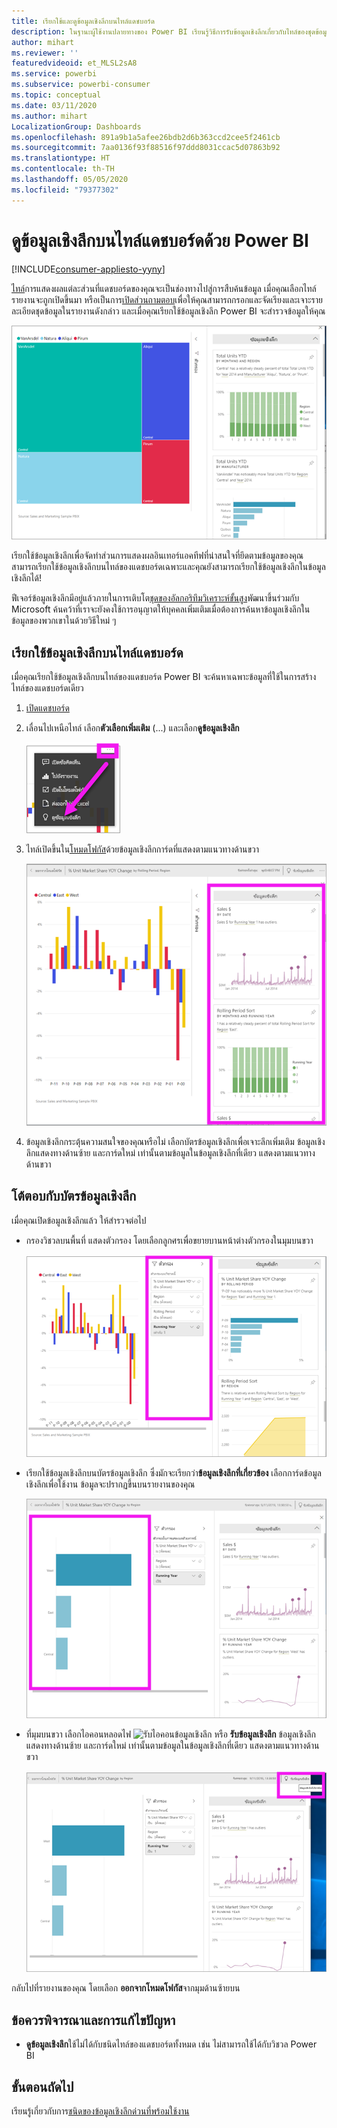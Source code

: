 ```yaml
---
title: เรียกใช้และดูข้อมูลเชิงลึกบนไทล์แดชบอร์ด
description: ในฐานะผู้ใช้งานปลายทางของ Power BI เรียนรู้วิธีการรับข้อมูลเชิงลึกเกี่ยวกับไทล์ของชุดข้อมูลและแดชบอร์ดของคุณ
author: mihart
ms.reviewer: ''
featuredvideoid: et_MLSL2sA8
ms.service: powerbi
ms.subservice: powerbi-consumer
ms.topic: conceptual
ms.date: 03/11/2020
ms.author: mihart
LocalizationGroup: Dashboards
ms.openlocfilehash: 891a9b1a5afee26bdb2d6b363ccd2cee5f2461cb
ms.sourcegitcommit: 7aa0136f93f88516f97ddd8031ccac5d07863b92
ms.translationtype: HT
ms.contentlocale: th-TH
ms.lasthandoff: 05/05/2020
ms.locfileid: "79377302"
---
```

# <a name="view-data-insights-on-dashboard-tiles-with-power-bi"></a>ดูข้อมูลเชิงลึกบนไทล์แดชบอร์ดด้วย Power BI

[!INCLUDE[consumer-appliesto-yyny](../includes/consumer-appliesto-yyny.md)]

[ไทล์](end-user-tiles.md)การแสดงผลแต่ละส่วนที่แดชบอร์ดของคุณจะเป็นช่องทางไปสู่การสืบค้นข้อมูล เมื่อคุณเลือกไทล์ รายงานจะถูกเปิดขึ้นมา หรือเป็นการ[เปิดส่วนถามตอบ](end-user-q-and-a.md)เพื่อให้คุณสามารถกรอกและจัดเรียงและเจาะรายละเอียดชุดข้อมูลในรายงานดังกล่าว และเมื่อคุณเรียกใช้ข้อมูลเชิงลึก Power BI จะสำรวจข้อมูลให้คุณ

![โหมดเมนูจุดไข่ปลา](./media/end-user-insights/power-bi-insight.png)

เรียกใช้ข้อมูลเชิงลึกเพื่อจัดทำส่วนการแสดงผลอินเทอร์แอคทีฟที่น่าสนใจที่ยึดตามข้อมูลของคุณ สามารถเรียกใช้ข้อมูลเชิงลึกบนไทล์ของแดชบอร์ดเฉพาะและคุณยังสามารถเรียกใช้ข้อมูลเชิงลึกในข้อมูลเชิงลึกได้!

ฟีเจอร์ข้อมูลเชิงลึกมีอยู่แล้วภายในการเติบโต[ชุดของอัลกอริทึมวิเคราะห์ขั้นสูง](end-user-insight-types.md)พัฒนาขึ้นร่วมกับ Microsoft ค้นคว้าที่เราจะยังคงใช้การอนุญาตให้บุคคลเพิ่มเติมเมื่อต้องการค้นหาข้อมูลเชิงลึกในข้อมูลของพวกเขาในด้วยวิธีใหม่ ๆ

## <a name="run-insights-on-a-dashboard-tile"></a>เรียกใช้ข้อมูลเชิงลึกบนไทล์แดชบอร์ด
เมื่อคุณเรียกใช้ข้อมูลเชิงลึกบนไทล์ของแดชบอร์ด Power BI จะค้นหาเฉพาะข้อมูลที่ใช้ในการสร้างไทล์ของแดชบอร์ดเดียว 

1. [เปิดแดชบอร์ด](end-user-dashboards.md)
2. เลื่อนไปเหนือไทล์ เลือก**ตัวเลือกเพิ่มเติม** (...) และเลือก**ดูข้อมูลเชิงลึก** 

    ![โหมดเมนูจุดไข่ปลา](./media/end-user-insights/power-bi-hovers.png)


3. ไทล์เปิดขึ้นใน[โหมดโฟกัส](end-user-focus.md)ด้วยข้อมูลเชิงลึกการ์ดที่แสดงตามแนวทางด้านขวา    
   
    ![โหมดโฟกัส](./media/end-user-insights/power-bi-insights-tile.png)    
4. ข้อมูลเชิงลึกกระตุ้นความสนใจของคุณหรือไม่ เลือกบัตรข้อมูลเชิงลึกเพื่อเจาะลึกเพิ่มเติม ข้อมูลเชิงลึกแสดงทางด้านซ้าย และการ์ดใหม่ เท่านั้นตามข้อมูลในข้อมูลเชิงลึกที่เดียว แสดงตามแนวทางด้านขวา    

 ## <a name="interact-with-the-insight-cards"></a>โต้ตอบกับบัตรข้อมูลเชิงลึก
เมื่อคุณเปิดข้อมูลเชิงลึกแล้ว ให้สำรวจต่อไป

   * กรองวิชวลบนพื้นที่  แสดงตัวกรอง โดยเลือกลูกศรเพื่อขยายบานหน้าต่างตัวกรองในมุมบนขวา

      ![ดูข้อมูลเชิงลึกของเมนูตัวกรองที่ขยาย](./media/end-user-insights/power-bi-filters.png)
   
   * เรียกใช้ข้อมูลเชิงลึกบนบัตรข้อมูลเชิงลึก ซึ่งมักจะเรียกว่า**ข้อมูลเชิงลึกที่เกี่ยวข้อง** เลือกการ์ดข้อมูลเชิงลึกเพื่อใช้งาน ข้อมูลจะปรากฏขึ้นบนรายงานของคุณ
   
      ![ดูข้อมูลเชิงลึกของเมนูตัวกรองที่ขยาย](./media/end-user-insights/power-bi-insight-card.png)
   
   * ที่มุมบนขวา เลือกไอคอนหลอดไฟ ![รับไอคอนข้อมูลเชิงลึก](./media/end-user-insights/power-bi-bulb-icon.png)  หรือ **รับข้อมูลเชิงลึก** ข้อมูลเชิงลึกแสดงทางด้านซ้าย และการ์ดใหม่ เท่านั้นตามข้อมูลในข้อมูลเชิงลึกที่เดียว แสดงตามแนวทางด้านขวา
     
     ![ไอคอนการรับข้อมูลเชิงลึกแสดงแถบเมนู](./media/end-user-insights/power-bi-related.png)
     
กลับไปที่รายงานของคุณ โดยเลือก **ออกจากโหมดโฟกัส**จากมุมด้านซ้ายบน

## <a name="considerations-and-troubleshooting"></a>ข้อควรพิจารณาและการแก้ไขปัญหา
- **ดูข้อมูลเชิงลึก**ใช้ไม่ได้กับชนิดไทล์ของแดชบอร์ดทั้งหมด เช่น ไม่สามารถใช้ได้กับวิชวล Power BI<!--[Power BI visuals](end-user-custom-visuals.md)-->


## <a name="next-steps"></a>ขั้นตอนถัดไป
เรียนรู้เกี่ยวกับการ[ชนิดของข้อมูลเชิงลึกด่วนที่พร้อมใช้งาน](end-user-insight-types.md)

